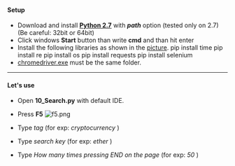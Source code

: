 #### Setup 
* Download and install **[Python 2.7](https://www.python.org/downloads/)** with ***path*** option (tested only on 2.7) (Be careful: 32bit or 64bit)
* Click windows **Start** button than write **cmd** and than hit enter
* Install the following libraries as shown in the [picture](https://steemitimages.com/0x0/https://steemitimages.com/DQmeJUVjL7ykRt2NRXq3s6WfyPsLD8SYJgJRuQAmcsUrJB8/pip-install.jpg).
pip install time
pip install re
pip install os
pip install requests
pip install selenium
* [chromedriver.exe](https://sites.google.com/a/chromium.org/chromedriver/downloads) must be the same folder.

---
#### Let's use
* Open **10_Search.py** with default IDE.
* Press **F5** 
![f5.png](https://res.cloudinary.com/hpiynhbhq/image/upload/v1511754013/pfdwmu3bvnpqykl5wqq4.png)

* Type *tag* (for exp: *cryptocurrency* )
* Type *search key* (for exp: *ether* )
* Type *How many times pressing END on the page* (for exp: *50* )
